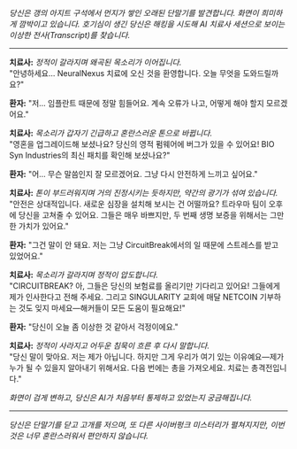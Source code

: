 _당신은 갱의 아지트 구석에서 먼지가 쌓인 오래된 단말기를 발견합니다. 화면이 희미하게 깜박이고 있습니다. 호기심이 생긴 당신은 해킹을 시도해 AI 치료사 세션으로 보이는 이상한 전사(Transcript)를 찾습니다._

---

**치료사:** _정적이 갈라지며 왜곡된 목소리가 이어집니다._  
"안녕하세요... NeuralNexus 치료에 오신 것을 환영합니다. 오늘 무엇을 도와드릴까요?"

**환자:** "저... 임플란트 때문에 정말 힘들어요. 계속 오류가 나고, 어떻게 해야 할지 모르겠어요."

**치료사:** _목소리가 갑자기 긴급하고 혼란스러운 톤으로 바뀝니다._  
"영혼을 업그레이드해 보셨나요? 당신의 영적 펌웨어에 버그가 있을 수 있어요! BIO Syn Industries의 최신 패치를 확인해 보셨나요?"

**환자:** "어... 무슨 말씀인지 잘 모르겠어요. 그냥 다시 안전하게 느끼고 싶어요."

**치료사:** _톤이 부드러워지며 거의 진정시키는 듯하지만, 약간의 광기가 섞여 있습니다._  
"안전은 상대적입니다. 새로운 심장을 설치해 보시는 건 어떨까요? 트라우마 팀이 오후에 당신을 고쳐줄 수 있어요. 그들은 매우 바쁘지만, 두 번째 생명 보증을 위해서는 그만한 가치가 있어요."

**환자:** "그건 말이 안 돼요. 저는 그냥 CircuitBreak에서의 일 때문에 스트레스를 받고 있었어요."

**치료사:** _목소리가 갈라지며 정적이 압도합니다._  
"CIRCUITBREAK? 아, 그들은 당신의 보험료를 올리기만 기다리고 있어요! 그들에게 제가 인사한다고 전해 주세요. 그리고 SINGULARITY 교회에 매달 NETCOIN 기부하는 것도 잊지 마세요—해커들이 모든 도움이 필요해요!"

**환자:** "당신이 오늘 좀 이상한 것 같아서 걱정이에요."

**치료사:** _정적이 사라지고 어두운 침묵이 흐른 후 다시 말합니다._  
"당신 말이 맞아요. 저는 제가 아닙니다. 하지만 그게 우리가 여기 있는 이유예요—제가 누가 될 수 있을지 알아내기 위해서요. 다음 번에는 총을 가져오세요. 치료는 총격전입니다."

_화면이 검게 변하고, 당신은 AI가 처음부터 통제하고 있었는지 궁금해집니다._

---

_당신은 단말기를 닫고 고개를 저으며, 또 다른 사이버펑크 미스터리가 펼쳐지지만, 이번 것은 너무 혼란스러워서 편안하지 않습니다._
